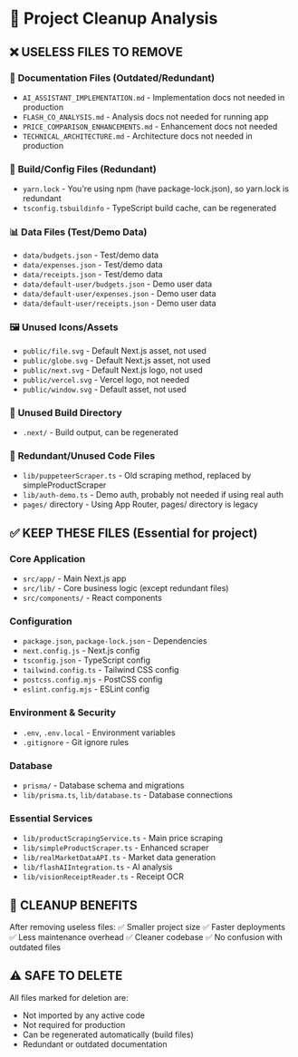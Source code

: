 # 🧹 Project Cleanup Analysis

## ❌ **USELESS FILES TO REMOVE**

### 📄 **Documentation Files (Outdated/Redundant)**
- `AI_ASSISTANT_IMPLEMENTATION.md` - Implementation docs not needed in production
- `FLASH_CO_ANALYSIS.md` - Analysis docs not needed for running app
- `PRICE_COMPARISON_ENHANCEMENTS.md` - Enhancement docs not needed
- `TECHNICAL_ARCHITECTURE.md` - Architecture docs not needed in production

### 🔧 **Build/Config Files (Redundant)**
- `yarn.lock` - You're using npm (have package-lock.json), so yarn.lock is redundant
- `tsconfig.tsbuildinfo` - TypeScript build cache, can be regenerated

### 📊 **Data Files (Test/Demo Data)**
- `data/budgets.json` - Test/demo data
- `data/expenses.json` - Test/demo data  
- `data/receipts.json` - Test/demo data
- `data/default-user/budgets.json` - Demo user data
- `data/default-user/expenses.json` - Demo user data
- `data/default-user/receipts.json` - Demo user data

### 🖼️ **Unused Icons/Assets**
- `public/file.svg` - Default Next.js asset, not used
- `public/globe.svg` - Default Next.js asset, not used
- `public/next.svg` - Default Next.js logo, not used
- `public/vercel.svg` - Vercel logo, not needed
- `public/window.svg` - Default asset, not used

### 📁 **Unused Build Directory**
- `.next/` - Build output, can be regenerated

### 🔄 **Redundant/Unused Code Files**
- `lib/puppeteerScraper.ts` - Old scraping method, replaced by simpleProductScraper
- `lib/auth-demo.ts` - Demo auth, probably not needed if using real auth
- `pages/` directory - Using App Router, pages/ directory is legacy

## ✅ **KEEP THESE FILES** (Essential for project)

### Core Application
- `src/app/` - Main Next.js app
- `src/lib/` - Core business logic (except redundant files)
- `src/components/` - React components

### Configuration  
- `package.json`, `package-lock.json` - Dependencies
- `next.config.js` - Next.js config
- `tsconfig.json` - TypeScript config
- `tailwind.config.ts` - Tailwind CSS config
- `postcss.config.mjs` - PostCSS config
- `eslint.config.mjs` - ESLint config

### Environment & Security
- `.env`, `.env.local` - Environment variables
- `.gitignore` - Git ignore rules

### Database
- `prisma/` - Database schema and migrations
- `lib/prisma.ts`, `lib/database.ts` - Database connections

### Essential Services
- `lib/productScrapingService.ts` - Main price scraping
- `lib/simpleProductScraper.ts` - Enhanced scraper
- `lib/realMarketDataAPI.ts` - Market data generation
- `lib/flashAIIntegration.ts` - AI analysis
- `lib/visionReceiptReader.ts` - Receipt OCR

## 🎯 **CLEANUP BENEFITS**

After removing useless files:
✅ Smaller project size
✅ Faster deployments  
✅ Less maintenance overhead
✅ Cleaner codebase
✅ No confusion with outdated files

## ⚠️ **SAFE TO DELETE**

All files marked for deletion are:
- Not imported by any active code
- Not required for production
- Can be regenerated automatically (build files)
- Redundant or outdated documentation

